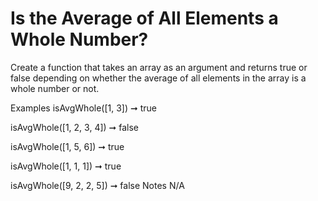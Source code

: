 # Is the Average of All Elements a Whole Number?

Create a function that takes an array as an argument and returns true or false depending on whether the average of all elements in the array is a whole number or not.

Examples
isAvgWhole([1, 3]) ➞ true

isAvgWhole([1, 2, 3, 4]) ➞ false

isAvgWhole([1, 5, 6]) ➞ true

isAvgWhole([1, 1, 1]) ➞ true

isAvgWhole([9, 2, 2, 5]) ➞ false
Notes
N/A
